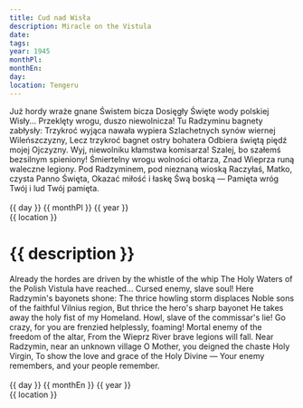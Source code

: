 ```yaml
---
title: Cud nad Wisła
description: Miracle on the Vistula
date:
tags:
year: 1945
monthPl:
monthEn:
day:
location: Tengeru
---
```


<div class="indent">
<div class="poem">		Już hordy wraże gnane Świstem bicza
		Dosięgły Święte wody polskiej Wisły...
		Przeklęty wrogu, duszo niewolnicza!
		Tu Radzyminu bagnety zabłysły:
Trzykroć wyjąca nawała wypiera
Szlachetnych synów wiernej Wileńszczyzny,
Lecz trzykroć bagnet ostry bohatera
Odbiera świętą piędź mojej Ojczyzny.
		Wyj, niewolniku kłamstwa komisarza!
		Szalej, bo szałemś bezsilnym spieniony!
		Śmiertelny wrogu wolności ołtarza,
		Znad Wieprza runą waleczne legiony.
Pod Radzyminem, pod nieznaną wioską
Raczyłaś, Matko, czysta Panno Święta,
Okazać miłość i łaskę Śwą boską —
Pamięta wróg Twój i lud Twój pamięta.
</div>

<div class="dateLocation">
<br> {{ day }} {{ monthPl }} {{ year }} <br>
{{ location }} <br>
</div>
</div>

<h1>{{ description }}</h1>

<div class="indent">
<div class="translation">		Already the hordes are driven by the whistle of the whip
		The Holy Waters of the Polish Vistula have reached...
		Cursed enemy, slave soul!
		Here Radzymin's bayonets shone:
The thrice howling storm displaces
Noble sons of the faithful Vilnius region,
But thrice the hero's sharp bayonet
He takes away the holy fist of my Homeland.
		Howl, slave of the commissar's lie!
		Go crazy, for you are frenzied helplessly, foaming!
		Mortal enemy of the freedom of the altar,
		From the Wieprz River brave legions will fall.
Near Radzymin, near an unknown village
O Mother, you deigned the chaste Holy Virgin,
To show the love and grace of the Holy Divine —
Your enemy remembers, and your people remember.
</div>

<div class="dateLocation">
<br> {{ day }} {{ monthEn }} {{ year }} <br>
{{ location }} <br>
</div>
</div>